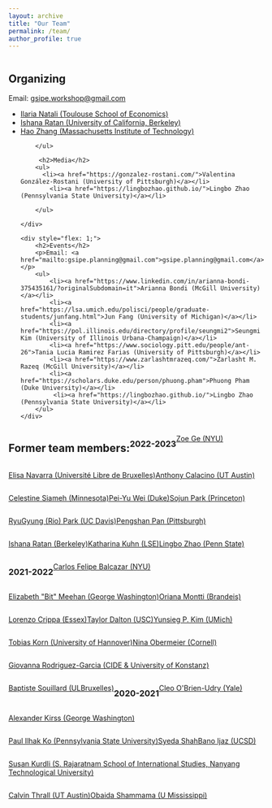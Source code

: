 ```yaml
---
layout: archive
title: "Our Team"
permalink: /team/
author_profile: true
---
```


<div style="display: flex; flex-wrap: wrap;">
    <div style="flex: 1; margin-right: 20px;">
        <h2>Organizing</h2>
        <p>Email: <a href="mailto:gsipe.workshop@gmail.com">gsipe.workshop@gmail.com</a></p>
        <ul>
            <li><a href="https://sites.google.com/view/ilaria-natali/home">Ilaria Natali (Toulouse School of Economics)</a></li>
            <li><a href="https://ishanaratan.com/">Ishana Ratan (University of California, Berkeley)</a></li>
                        <li><a href="https://www.haocharliezhang.com/">Hao Zhang (Massachusetts Institute of Technology)</a></li>

        </ul>
        
         <h2>Media</h2>
        <ul>
          <li><a href="https://gonzalez-rostani.com/">Valentina González-Rostani (University of Pittsburgh)</a></li>
            <li><a href="https://lingbozhao.github.io/">Lingbo Zhao (Pennsylvania State University)</a></li>
            
        </ul>

    </div>

    <div style="flex: 1;">
        <h2>Events</h2>
        <p>Email: <a href="mailto:gsipe.planning@gmail.com">gsipe.planning@gmail.com</a></p>
        <ul>
            <li><a href="https://www.linkedin.com/in/arianna-bondi-375435161/?originalSubdomain=it">Arianna Bondi (McGill University)</a></li>
            <li><a href="https://lsa.umich.edu/polisci/people/graduate-students/junfang.html">Jun Fang (University of Michigan)</a></li>
            <li><a href="https://pol.illinois.edu/directory/profile/seungmi2">Seungmi Kim (University of Illinois Urbana-Champaign)</a></li>
            <li><a href="https://www.sociology.pitt.edu/people/ant-26">Tania Lucia Ramirez Farias (University of Pittsburgh)</a></li>
            <li><a href="https://www.zarlashtmrazeq.com/">Zarlasht M. Razeq (McGill University)</a></li>
            <li><a href="https://scholars.duke.edu/person/phuong.pham">Phuong Pham (Duke University)</a></li>
             <li><a href="https://lingbozhao.github.io/">Lingbo Zhao (Pennsylvania State University)</a></li>
        </ul>
    </div>
</div>









<hr>
<hr>


## Former team members:

### 2022-2023

[Zoe Ge (NYU)](https://wp.nyu.edu/zoege/)

[Elisa Navarra (Université Libre de Bruxelles)](https://sites.google.com/view/elisanavarra)

[Anthony Calacino (UT Austin)](https://cola.utexas.edu/government/graduate/profile.php?id=ac72973)


[Celestine Siameh (Minnesota)](https://www.celestineogboh.com/)

[Pei-Yu Wei (Duke)](https://www.peiyuwei.com/)

[Sojun Park (Princeton)](https://sites.google.com/view/sojunp/home)

[RyuGyung (Rio) Park (UC Davis)](https://riopark.weebly.com/ )

[Pengshan Pan (Pittsburgh) ](https://www.cgm.pitt.edu/people/ant-25)

[Ishana Ratan (Berkeley)](https://enlab.berkeley.edu/lab-people/ishana-ratan/)

[Katharina Kuhn (LSE)](https://www.lse.ac.uk/international-relations/phd-students/kuhn-katharina)

[Lingbo Zhao (Penn State)](https://polisci.la.psu.edu/people/lkz5164/)


### 2021-2022

[Carlos Felipe Balcazar (NYU)](https://cfbalcazar.github.io/)

[Elizabeth "Bit" Meehan (George Washington)](https://elizabethbitmeehan.com/)

[Oriana Montti (Brandeis)](https://www.linkedin.com/in/orianamontti/)

[Lorenzo Crippa (Essex)](https://lorenzo-crippa.github.io)

[Taylor Dalton (USC)](https://taylorrdalton.com)

[Yunsieg P. Kim (UMich)](https:sites.lsa.umich.edu/yunsieg/)

[Tobias Korn (University of Hannover)](https://https://www.uni-goettingen.de/en/587541.html)

[Nina Obermeier (Cornell) ](https://ninaobermeier.com)

[Giovanna Rodriguez-Garcia (CIDE & University of Konstanz)](https://giovannarodriguezgarcia.academia.edu)

[Baptiste Souillard (ULBruxelles)](https://baptistesouillard.com)


### 2020-2021

[Cleo O'Brien-Udry (Yale)](https://cobrienudry.github.io/)

[Alexander Kirss (George Washington)](https://www.alexanderkirss.com/)

[Paul Ilhak Ko (Pennsylvania State University)](https://sites.google.com/view/paulko/home)

[Syeda ShahBano Ijaz (UCSD)](https://ssijaz.github.io)

[Susan Kurdli (S. Rajaratnam School of International Studies, Nanyang Technological University)](https://www.rsis.edu.sg/gpo/graduate-programmes/ph-d-programme/phd-student-profiles/)

[Calvin Thrall (UT Austin)](https://calvinthrall.github.io)

[Obaida Shammama (U Mississippi) ](https://https://politicalscience.olemiss.edu/current-ph-d-students/)
